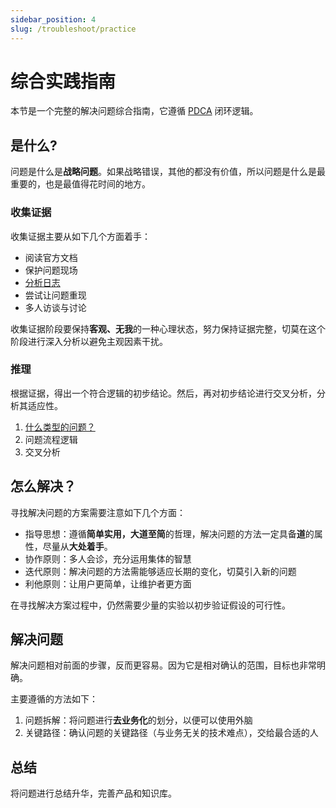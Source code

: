 ```yaml
---
sidebar_position: 4
slug: /troubleshoot/practice
---
```


# 综合实践指南

本节是一个完整的解决问题综合指南，它遵循 [PDCA](https://wiki.mbalib.com/wiki/戴明循环) 闭环逻辑。

## 是什么?

问题是什么是**战略问题**。如果战略错误，其他的都没有价值，所以问题是什么是最重要的，也是最值得花时间的地方。

### 收集证据 

收集证据主要从如下几个方面着手：  

- 阅读官方文档
- 保护问题现场
- [分析日志](../linux)
- 尝试让问题重现
- 多人访谈与讨论

收集证据阶段要保持**客观、无我**的一种心理状态，努力保持证据完整，切莫在这个阶段进行深入分析以避免主观因素干扰。 

### 推理

根据证据，得出一个符合逻辑的初步结论。然后，再对初步结论进行交叉分析，分析其适应性。

1. [什么类型的问题？](../faq)      <!-- (./method/type)-->
2. 问题流程逻辑
3. 交叉分析

## 怎么解决？

寻找解决问题的方案需要注意如下几个方面：

- 指导思想：遵循**简单实用，大道至简**的哲理，解决问题的方法一定具备**道**的属性，尽量从**大处着手**。  
- 协作原则：多人会诊，充分运用集体的智慧
- 迭代原则：解决问题的方法需能够适应长期的变化，切莫引入新的问题
- 利他原则：让用户更简单，让维护者更方面

在寻找解决方案过程中，仍然需要少量的实验以初步验证假设的可行性。  

## 解决问题

解决问题相对前面的步骤，反而更容易。因为它是相对确认的范围，目标也非常明确。  

主要遵循的方法如下：  

1. 问题拆解：将问题进行**去业务化**的划分，以便可以使用外脑
2. 关键路径：确认问题的关键路径（与业务无关的技术难点），交给最合适的人

## 总结

将问题进行总结升华，完善产品和知识库。  
